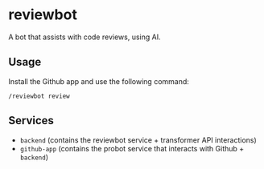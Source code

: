 # reviewbot

A bot that assists with code reviews, using AI.

## Usage

Install the Github app and use the following command:
```
/reviewbot review
```

##  Services

- `backend` (contains the reviewbot service + transformer API interactions)
- `github-app` (contains the probot service that interacts with Github + `backend`)